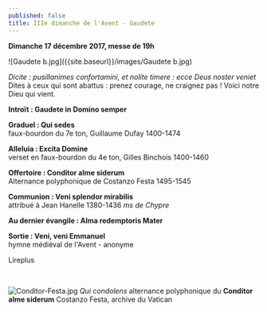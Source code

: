 ```yaml
---
published: false
title: IIIe dimanche de l'Avent - Gaudete
---
```

**Dimanche 17 décembre 2017, messe de 19h**  

![Gaudete b.jpg]({{site.baseurl}}/images/Gaudete b.jpg)

*Dicite : pusillanimes confortamini, et nolite timere : ecce Deus noster veniet*  
Dites à ceux qui sont abattus : prenez courage, ne craignez pas ! Voici notre Dieu qui vient.

**Introït : Gaudete in Domino semper**

**Graduel : Qui sedes**  
faux-bourdon du 7e ton, Guillaume Dufay 1400-1474

**Alleluia : Excita Domine**  
verset en faux-bourdon du 4e ton, Gilles Binchois 1400-1460

**Offertoire : Conditor alme siderum**  
Alternance polyphonique de Costanzo Festa 1495-1545

**Communion : Veni splendor mirabilis**  
attribué à Jean Hanelle 1380-1436 *ms de Chypre*

**Au dernier évangile : Alma redemptoris Mater**  

**Sortie : Veni, veni Emmanuel**  
hymne médiéval de l'Avent - anonyme

Lireplus

&nbsp;

![Conditor-Festa.jpg]({{site.baseurl}}/images/Conditor-Festa.jpg)
*Qui condolens* alternance polyphonique du **Conditor alme siderum** Costanzo Festa, archive du Vatican
